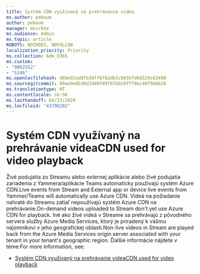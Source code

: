 ```yaml
---
title: Systém CDN využívaný na prehrávanie videa
ms.author: pebaum
author: pebaum
manager: mnirkhe
ms.audience: Admin
ms.topic: article
ROBOTS: NOINDEX, NOFOLLOW
localization_priority: Priority
ms.collection: Adm_O365
ms.custom:
- "9002552"
- "5146"
ms.openlocfilehash: 489e92ad8fb38ff6f62db3cb65bfd6d329c63490
ms.sourcegitcommit: 89ae9e8b36d1980f89f07b016fff0ec48f96b620
ms.translationtype: HT
ms.contentlocale: sk-SK
ms.lasthandoff: 04/23/2020
ms.locfileid: "43790202"
---
```

# <a name="cdn-used-for-video-playback"></a><span data-ttu-id="eedbf-102">Systém CDN využívaný na prehrávanie videa</span><span class="sxs-lookup"><span data-stu-id="eedbf-102">CDN used for video playback</span></span>

<span data-ttu-id="eedbf-103">Živé podujatia zo Streamu alebo externej aplikácie alebo živé podujatia zariadenia z Yammera/aplikácie Teams automaticky používajú systém Azure CDN.</span><span class="sxs-lookup"><span data-stu-id="eedbf-103">Live events from Stream and External app or device live events from Yammer/Teams will automatically use Azure CDN.</span></span> <span data-ttu-id="eedbf-104">Videá na požiadanie nahraté do Streamu zatiaľ nepoužívajú systém Azure CDN na prehrávanie.</span><span class="sxs-lookup"><span data-stu-id="eedbf-104">On-demand videos uploaded to Stream don't yet use Azure CDN for playback.</span></span> <span data-ttu-id="eedbf-105">Iné ako živé videá v Streame sa prehrávajú z pôvodného servera služby Azure Media Services, ktorý je priradený k vášmu nájomníkovi v jeho geografickej oblasti.</span><span class="sxs-lookup"><span data-stu-id="eedbf-105">Non-live videos in Stream are played back from the Azure Media Services origin server associated with your tenant in your tenant's geographic region.</span></span> <span data-ttu-id="eedbf-106">Ďalšie informácie nájdete v téme:</span><span class="sxs-lookup"><span data-stu-id="eedbf-106">For more information, see:</span></span>

- [<span data-ttu-id="eedbf-107">Systém CDN využívaný na prehrávanie videa</span><span class="sxs-lookup"><span data-stu-id="eedbf-107">CDN used for video playback</span></span>](https://docs.microsoft.com/sk-SK/stream/network-overview#cdn-used-for-video-playback)
